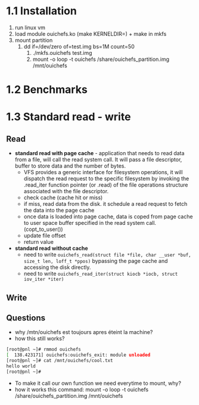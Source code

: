 # 1.1 Installation
1. run linux vm
2. load module ouichefs.ko (make KERNELDIR=) + make in mkfs
3. mount partition
   1. dd if=/dev/zero of=test.img bs=1M count=50
      1. ./mkfs.ouichefs test.img
      2. mount -o loop -t ouichefs /share/ouichefs_partition.img /mnt/ouichefs 

# 1.2 Benchmarks

# 1.3 Standard read - write
## Read
* **standard read with page cache** - application that needs to read data from a file, will call the read system call. It will pass a file descriptor, buffer to store data and the number of bytes. 
  * VFS provides a generic interface for filesystem operations, it will dispatch the read request to the specific filesystem by invoking the .read_iter function pointer (or .read) of the file operations structure associated with the file descriptor. 
  * check cache (cache hit or miss)
  * if miss, read data from the disk. it schedule a read request to fetch the data into the page cache
  * once data is loaded into page cache, data is coped from page cache to user space buffer specified in the read system call. (copt_to_user())
  * update file offset
  * return value
* **standard read without cache**
  * need to write `ouichefs_read(struct file *file, char __user *buf, size_t len, loff_t *ppos)` bypassing the page cache and accessing the disk directly.
  * need to write `ouichefs_read_iter(struct kiocb *iocb, struct iov_iter *iter)`

## Write

## Questions
- why /mtn/ouichefs est toujours apres éteint la machine?
- how this still works?
```bash
[root@pnl ~]# rmmod ouichefs 
[  138.423171] ouichefs:ouichefs_exit: module unloaded
[root@pnl ~]# cat /mnt/ouichefs/cool.txt 
hello world
[root@pnl ~]# 
```
- To make it call our own function we need everytime to mount, why?
- how it works this command: mount -o loop -t ouichefs /share/ouichefs_partition.img /mnt/ouichefs